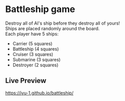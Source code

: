 # Battleship game

Destroy all of AI's ship before they destroy all of yours!\
Ships are placed randomly around the board.\
Each player have 5 ships:

-   Carrier (5 squares)
-   Battleship (4 squares)
-   Cruiser (3 squares)
-   Submarine (3 squares)
-   Destroyer (2 squares)

## Live Preview

https://jyu-1.github.io/battleship/
